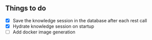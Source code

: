 ## Things to do

- [X] Save the knowledge session in the database after each rest call
- [X] Hydrate knowledge session on startup
- [ ] Add docker image generation